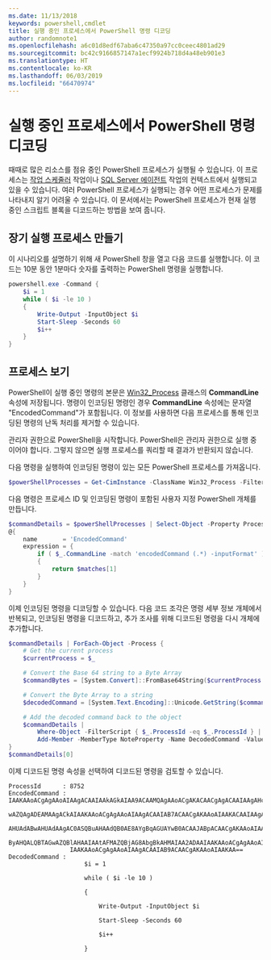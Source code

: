 ```yaml
---
ms.date: 11/13/2018
keywords: powershell,cmdlet
title: 실행 중인 프로세스에서 PowerShell 명령 디코딩
author: randomnote1
ms.openlocfilehash: a6c01d8edf67aba6c47350a97cc0ceec4801ad29
ms.sourcegitcommit: bc42c9166857147a1ecf9924b718d4a48eb901e3
ms.translationtype: HT
ms.contentlocale: ko-KR
ms.lasthandoff: 06/03/2019
ms.locfileid: "66470974"
---
```

# <a name="decode-a-powershell-command-from-a-running-process"></a>실행 중인 프로세스에서 PowerShell 명령 디코딩

때때로 많은 리소스를 점유 중인 PowerShell 프로세스가 실행될 수 있습니다.
이 프로세스는 [작업 스케줄러][] 작업이나 [SQL Server 에이전트][] 작업의 컨텍스트에서 실행되고 있을 수 있습니다. 여러 PowerShell 프로세스가 실행되는 경우 어떤 프로세스가 문제를 나타내지 알기 어려울 수 있습니다. 이 문서에서는 PowerShell 프로세스가 현재 실행 중인 스크립트 블록을 디코드하는 방법을 보여 줍니다.

## <a name="create-a-long-running-process"></a>장기 실행 프로세스 만들기

이 시나리오를 설명하기 위해 새 PowerShell 창을 열고 다음 코드를 실행합니다. 이 코드는 10분 동안 1분마다 숫자를 출력하는 PowerShell 명령을 실행합니다.

```powershell
powershell.exe -Command {
    $i = 1
    while ( $i -le 10 )
    {
        Write-Output -InputObject $i
        Start-Sleep -Seconds 60
        $i++
    }
}
```

## <a name="view-the-process"></a>프로세스 보기

PowerShell이 실행 중인 명령의 본문은 [Win32_Process][] 클래스의 **CommandLine** 속성에 저장됩니다. 명령이 인코딩된 명령인 경우 **CommandLine** 속성에는 문자열 "EncodedCommand"가 포함됩니다. 이 정보를 사용하면 다음 프로세스를 통해 인코딩된 명령의 난독 처리를 제거할 수 있습니다.

관리자 권한으로 PowerShell을 시작합니다. PowerShell은 관리자 권한으로 실행 중이어야 합니다. 그렇지 않으면 실행 프로세스를 쿼리할 때 결과가 반환되지 않습니다.

다음 명령을 실행하여 인코딩된 명령이 있는 모든 PowerShell 프로세스를 가져옵니다.

```powershell
$powerShellProcesses = Get-CimInstance -ClassName Win32_Process -Filter 'CommandLine LIKE "%EncodedCommand%"'
```

다음 명령은 프로세스 ID 및 인코딩된 명령이 포함된 사용자 지정 PowerShell 개체를 만듭니다.

```powershell
$commandDetails = $powerShellProcesses | Select-Object -Property ProcessId,
@{
    name       = 'EncodedCommand'
    expression = {
        if ( $_.CommandLine -match 'encodedCommand (.*) -inputFormat' )
        {
            return $matches[1]
        }
    }
}
```

이제 인코딩된 명령을 디코딩할 수 있습니다. 다음 코드 조각은 명령 세부 정보 개체에서 반복되고, 인코딩된 명령을 디코드하고, 추가 조사를 위해 디코드된 명령을 다시 개체에 추가합니다.

```powershell
$commandDetails | ForEach-Object -Process {
    # Get the current process
    $currentProcess = $_

    # Convert the Base 64 string to a Byte Array
    $commandBytes = [System.Convert]::FromBase64String($currentProcess.EncodedCommand)

    # Convert the Byte Array to a string
    $decodedCommand = [System.Text.Encoding]::Unicode.GetString($commandBytes)

    # Add the decoded command back to the object
    $commandDetails |
        Where-Object -FilterScript { $_.ProcessId -eq $_.ProcessId } |
        Add-Member -MemberType NoteProperty -Name DecodedCommand -Value $decodedCommand
}
$commandDetails[0]
```

이제 디코드된 명령 속성을 선택하여 디코드된 명령을 검토할 수 있습니다.

```output
ProcessId      : 8752
EncodedCommand : IAAKAAoACgAgAAoAIAAgACAAIAAkAGkAIAA9ACAAMQAgAAoACgAKACAACgAgACAAIAAgAHcAaABpAGwAZQAgACgAIAAkAGkAIAAtAG
                 wAZQAgADEAMAAgACkAIAAKAAoACgAgAAoAIAAgACAAIAB7ACAACgAKAAoAIAAKACAAIAAgACAAIAAgACAAIABXAHIAaQB0AGUALQBP
                 AHUAdABwAHUAdAAgAC0ASQBuAHAAdQB0AE8AYgBqAGUAYwB0ACAAJABpACAACgAKAAoAIAAKACAAIAAgACAAIAAgACAAIABTAHQAYQ
                 ByAHQALQBTAGwAZQBlAHAAIAAtAFMAZQBjAG8AbgBkAHMAIAA2ADAAIAAKAAoACgAgAAoAIAAgACAAIAAgACAAIAAgACQAaQArACsA
                 IAAKAAoACgAgAAoAIAAgACAAIAB9ACAACgAKAAoAIAAKAA==
DecodedCommand :
                     $i = 1

                     while ( $i -le 10 )

                     {

                         Write-Output -InputObject $i

                         Start-Sleep -Seconds 60

                         $i++

                     }
```

[작업 스케줄러]: /windows/desktop/TaskSchd/task-scheduler-start-page
[SQL Server 에이전트]: /sql/ssms/agent/sql-server-agent
[Win32_Process]: /windows/desktop/CIMWin32Prov/win32-process
